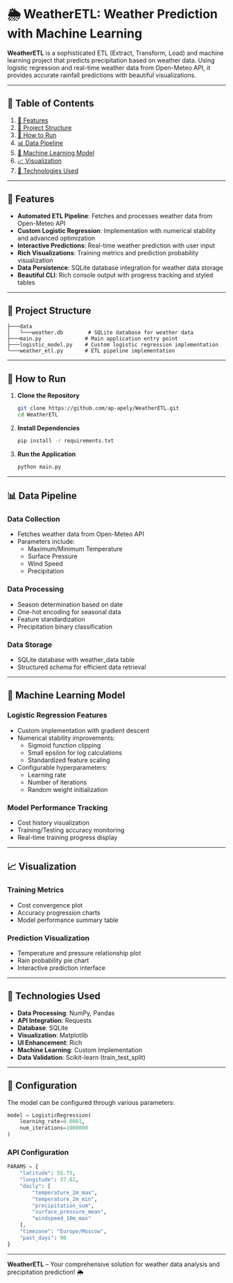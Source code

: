 # 🌦️ WeatherETL: Weather Prediction with Machine Learning

**WeatherETL** is a sophisticated ETL (Extract, Transform, Load) and machine learning project that predicts precipitation based on weather data. Using logistic regression and real-time weather data from Open-Meteo API, it provides accurate rainfall predictions with beautiful visualizations.

---

## 📜 Table of Contents

1. [🌟 Features](#-features)
2. [📁 Project Structure](#-project-structure)
3. [🚀 How to Run](#-how-to-run)
4. [📊 Data Pipeline](#-data-pipeline)
5. [🤖 Machine Learning Model](#-machine-learning-model)
6. [📈 Visualization](#-visualization)
7. [🧰 Technologies Used](#-technologies-used)

---

## 🌟 Features

- **Automated ETL Pipeline**: Fetches and processes weather data from Open-Meteo API
- **Custom Logistic Regression**: Implementation with numerical stability and advanced optimization
- **Interactive Predictions**: Real-time weather prediction with user input
- **Rich Visualizations**: Training metrics and prediction probability visualization
- **Data Persistence**: SQLite database integration for weather data storage
- **Beautiful CLI**: Rich console output with progress tracking and styled tables

---

## 📁 Project Structure

```
├───data
│   └───weather.db        # SQLite database for weather data
├───main.py              # Main application entry point
├───logistic_model.py    # Custom logistic regression implementation
└───weather_etl.py       # ETL pipeline implementation
```

---

## 🚀 How to Run

1. **Clone the Repository**
   ```bash
   git clone https://github.com/ap-apely/WeatherETL.git
   cd WeatherETL
   ```

2. **Install Dependencies**
   ```bash
   pip install -r requirements.txt
   ```

3. **Run the Application**
   ```bash
   python main.py
   ```

---

## 📊 Data Pipeline

### Data Collection
- Fetches weather data from Open-Meteo API
- Parameters include:
  - Maximum/Minimum Temperature
  - Surface Pressure
  - Wind Speed
  - Precipitation

### Data Processing
- Season determination based on date
- One-hot encoding for seasonal data
- Feature standardization
- Precipitation binary classification

### Data Storage
- SQLite database with weather_data table
- Structured schema for efficient data retrieval

---

## 🤖 Machine Learning Model

### Logistic Regression Features
- Custom implementation with gradient descent
- Numerical stability improvements:
  - Sigmoid function clipping
  - Small epsilon for log calculations
  - Standardized feature scaling
- Configurable hyperparameters:
  - Learning rate
  - Number of iterations
  - Random weight initialization

### Model Performance Tracking
- Cost history visualization
- Training/Testing accuracy monitoring
- Real-time training progress display

---

## 📈 Visualization

### Training Metrics
- Cost convergence plot
- Accuracy progression charts
- Model performance summary table

### Prediction Visualization
- Temperature and pressure relationship plot
- Rain probability pie chart
- Interactive prediction interface

---

## 🧰 Technologies Used

- **Data Processing**: NumPy, Pandas
- **API Integration**: Requests
- **Database**: SQLite
- **Visualization**: Matplotlib
- **UI Enhancement**: Rich
- **Machine Learning**: Custom Implementation
- **Data Validation**: Scikit-learn (train_test_split)

---

## 📝 Configuration

The model can be configured through various parameters:

```python
model = LogisticRegression(
    learning_rate=0.0001,
    num_iterations=1000000
)
```

### API Configuration
```python
PARAMS = {
    "latitude": 55.75,
    "longitude": 37.61,
    "daily": [
        "temperature_2m_max",
        "temperature_2m_min",
        "precipitation_sum",
        "surface_pressure_mean",
        "windspeed_10m_max"
    ],
    "timezone": "Europe/Moscow",
    "past_days": 90
}
```

---

**WeatherETL** – Your comprehensive solution for weather data analysis and precipitation prediction! 🌦️
